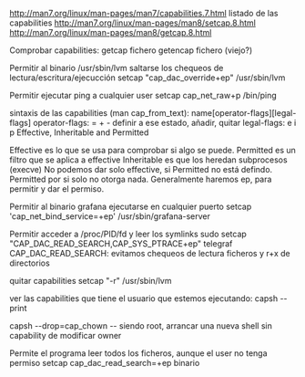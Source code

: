 http://man7.org/linux/man-pages/man7/capabilities.7.html
  listado de las capabilities
http://man7.org/linux/man-pages/man8/setcap.8.html
http://man7.org/linux/man-pages/man8/getcap.8.html

Comprobar capabilities:
getcap fichero
getencap fichero (viejo?)

Permitir al binario /usr/sbin/lvm saltarse los chequeos de lectura/escritura/ejecucción
setcap "cap_dac_override+ep" /usr/sbin/lvm

Permitir ejecutar ping a cualquier user
setcap cap_net_raw+p /bin/ping

sintaxis de las capabilities (man cap_from_text):
name[operator-flags][legal-flags]
operator-flags: = + -
  definir a ese estado, añadir, quitar
legal-flags: e i p
  Effective, Inheritable and Permitted

Effective es lo que se usa para comprobar si algo se puede.
Permitted es un filtro que se aplica a effective
Inheritable es que los heredan subprocesos (execve)
No podemos dar solo effective, si Permitted no está defindo.
Permitted por si solo no otorga nada.
Generalmente haremos ep, para permitir y dar el permiso.


Permitir al binario grafana ejecutarse en cualquier puerto
setcap 'cap_net_bind_service=+ep' /usr/sbin/grafana-server

Permitir acceder a /proc/PID/fd y leer los symlinks
sudo setcap "CAP_DAC_READ_SEARCH,CAP_SYS_PTRACE+ep" telegraf
  CAP_DAC_READ_SEARCH: evitamos chequeos de lectura ficheros y r+x de directorios

quitar capabilities
setcap "-r" /usr/sbin/lvm


ver las capabilities que tiene el usuario que estemos ejecutando:
capsh --print

capsh --drop=cap_chown --
siendo root, arrancar una nueva shell sin capability de modificar owner


Permite el programa leer todos los ficheros, aunque el user no tenga permiso
setcap cap_dac_read_search=+ep binario
